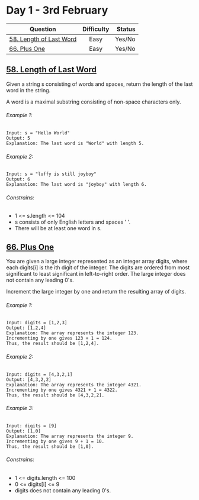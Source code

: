 # Day 1 - 3rd February

| Question                                                                                                | Difficulty | Status |
| ------------------------------------------------------------------------------------------------------- | :--------: | -----: |
| [58. Length of Last Word](https://leetcode.com/problems/length-of-last-word/ "58. Length of Last Word") |    Easy    | Yes/No |
| [66. Plus One](https://leetcode.com/problems/plus-one/ "66. Plus One")                                  |    Easy    | Yes/No |

## [58. Length of Last Word](https://leetcode.com/problems/length-of-last-word/ "58. Length of Last Word")

Given a string s consisting of words and spaces, return the length of the last word in the string.

A word is a maximal substring consisting of non-space characters only.

###### Example 1:

```
Input: s = "Hello World"
Output: 5
Explanation: The last word is "World" with length 5.
```

###### Example 2:

```
Input: s = "luffy is still joyboy"
Output: 6
Explanation: The last word is "joyboy" with length 6.
```

###### Constrains:

- 1 <= s.length <= 104
- s consists of only English letters and spaces ' '.
- There will be at least one word in s.

## [66. Plus One](https://leetcode.com/problems/plus-one/ "66. Plus One")

You are given a large integer represented as an integer array digits, where each digits[i] is the ith digit of the integer. The digits are ordered from most significant to least significant in left-to-right order. The large integer does not contain any leading 0's.

Increment the large integer by one and return the resulting array of digits.

###### Example 1:

```
Input: digits = [1,2,3]
Output: [1,2,4]
Explanation: The array represents the integer 123.
Incrementing by one gives 123 + 1 = 124.
Thus, the result should be [1,2,4].
```

###### Example 2:

```
Input: digits = [4,3,2,1]
Output: [4,3,2,2]
Explanation: The array represents the integer 4321.
Incrementing by one gives 4321 + 1 = 4322.
Thus, the result should be [4,3,2,2].
```

###### Example 3:

```
Input: digits = [9]
Output: [1,0]
Explanation: The array represents the integer 9.
Incrementing by one gives 9 + 1 = 10.
Thus, the result should be [1,0].
```

###### Constrains:

- 1 <= digits.length <= 100
- 0 <= digits[i] <= 9
- digits does not contain any leading 0's.
